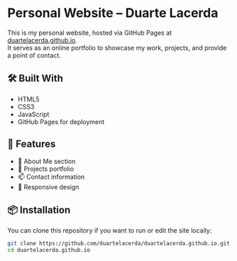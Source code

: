 # Personal Website – Duarte Lacerda

This is my personal website, hosted via GitHub Pages at [duartelacerda.github.io](https://duartelacerda.github.io).  
It serves as an online portfolio to showcase my work, projects, and provide a point of contact.

## 🛠️ Built With

- HTML5
- CSS3
- JavaScript
- GitHub Pages for deployment

## 🚀 Features

- 📄 About Me section
- 💼 Projects portfolio
- 📫 Contact information
- 📱 Responsive design

## 📦 Installation

You can clone this repository if you want to run or edit the site locally:

```bash
git clone https://github.com/duartelacerda/duartelacerda.github.io.git
cd duartelacerda.github.io
